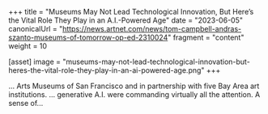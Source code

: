+++
title = "Museums May Not Lead Technological Innovation, But Here’s the Vital Role They Play in an A.I.-Powered Age"
date = "2023-06-05"
canonicalUrl = "https://news.artnet.com/news/tom-campbell-andras-szanto-museums-of-tomorrow-op-ed-2310024"
fragment = "content"
weight = 10

[asset]
    image = "museums-may-not-lead-technological-innovation-but-heres-the-vital-role-they-play-in-an-ai-powered-age.png"
+++

... Arts Museums of San Francisco and in partnership with five Bay Area art 
institutions. ... generative A.I. were commanding virtually all the 
attention. A sense of...

